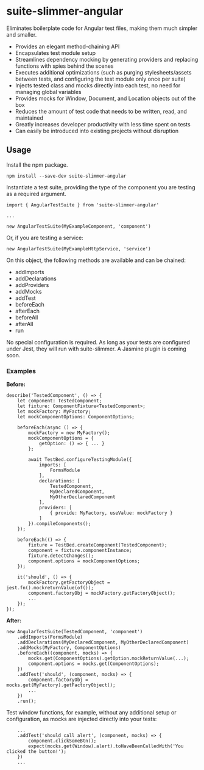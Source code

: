 # suite-slimmer-angular

Eliminates boilerplate code for Angular test files, making them much simpler and smaller.

* Provides an elegant method-chaining API
* Encapsulates test module setup
* Streamlines dependency mocking by generating providers and replacing functions with spies behind the scenes
* Executes additional optimizations (such as purging stylesheets/assets between tests, and configuring the test module only once per suite)
* Injects tested class and mocks directly into each test, no need for managing global variables
* Provides mocks for Window, Document, and Location objects out of the box
* Reduces the amount of test code that needs to be written, read, and maintained
* Greatly increases developer productivity with less time spent on tests
* Can easily be introduced into existing projects without disruption

## Usage

Install the npm package.

```
npm install --save-dev suite-slimmer-angular
```

Instantiate a test suite, providing the type of the component you are testing as a required argument.

```
import { AngularTestSuite } from 'suite-slimmer-angular'

...

new AngularTestSuite(MyExampleComponent, 'component')
```

Or, if you are testing a service:

```
new AngularTestSuite(MyExampleHttpService, 'service')
```

On this object, the following methods are available and can be chained:

* addImports
* addDeclarations
* addProviders
* addMocks
* addTest
* beforeEach
* afterEach
* beforeAll
* afterAll
* run

No special configuration is required. As long as your tests are configured under Jest, they will run with suite-slimmer. A Jasmine plugin is coming soon.

### Examples

__Before:__

```
describe('TestedComponent', () => {
    let component: TestedComponent;
    let fixture: ComponentFixture<TestedComponent>;
    let mockFactory: MyFactory;
    let mockComponentOptions: ComponentOptions;

    beforeEach(async () => {
        mockFactory = new MyFactory();
        mockComponentOptions = {
            getOption: () => { ... }
        };

        await TestBed.configureTestingModule({
            imports: [
                FormsModule
            ],
            declarations: [
                TestedComponent,
                MyDeclaredComponent,
                MyOtherDeclaredComponent
            ],
            providers: [
                { provide: MyFactory, useValue: mockFactory }
            ]
        }).compileComponents();
    });

    beforeEach(() => {
        fixture = TestBed.createComponent(TestedComponent);
        component = fixture.componentInstance;
        fixture.detectChanges();
        component.options = mockComponentOptions;
    });

    it('should', () => {
        mockFactory.getFactoryObject = jest.fn().mockreturnValue(of());
        component.factoryObj = mockFactory.getFactoryObject();
        ...
    });
});
```

__After:__

```
new AngularTestSuite(TestedComponent, 'component')
    .addImports(FormsModule)
    .addDeclarations(MyDeclaredComponent, MyOtherDeclaredComponent)
    .addMocks(MyFactory, ComponentOptions)
    .beforeEach((component, mocks) => {
        mocks.get(ComponentOptions).getOption.mockReturnValue(...);
        component.options = mocks.get(ComponentOptions);
    })
    .addTest('should', (component, mocks) => {
        component.factoryObj = mocks.get(MyFactory).getFactoryObject();
        ...
    })
    .run();
```

Test window functions, for example, without any additional setup or configuration, as mocks are injected directly into your tests:

```
    ...
    .addTest('should call alert', (component, mocks) => {
        component.clickSomeBtn();
        expect(mocks.get(Window).alert).toHaveBeenCalledWith('You clicked the button!');
    })
    ...
```